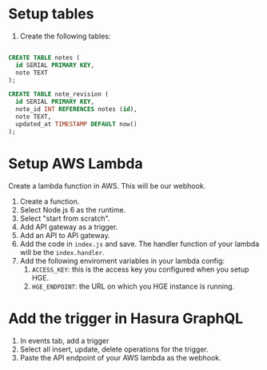 # Setup tables
1. Create the following tables:

```sql

CREATE TABLE notes (
  id SERIAL PRIMARY KEY,
  note TEXT
);

CREATE TABLE note_revision (
  id SERIAL PRIMARY KEY,
  note_id INT REFERENCES notes (id),
  note TEXT,
  updated_at TIMESTAMP DEFAULT now()
);
```

# Setup AWS Lambda
Create a lambda function in AWS. This will be our webhook.

1. Create a function.
2. Select Node.js 6 as the runtime.
3. Select "start from scratch".
4. Add API gateway as a trigger.
5. Add an API to API gateway.
6. Add the code in `index.js` and save. The handler function of your lambda will be the `index.handler`.
7. Add the following enviroment variables in your lambda config:
   1. `ACCESS_KEY`: this is the access key you configured when you setup HGE.
   2. `HGE_ENDPOINT`: the URL on which you HGE instance is running.

# Add the trigger in Hasura GraphQL
1. In events tab, add a trigger
2. Select all insert, update, delete operations for the trigger.
3. Paste the API endpoint of your AWS lambda as the webhook.

